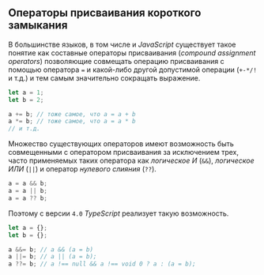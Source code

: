 ## Операторы присваивания короткого замыкания

В большинстве языков, в том числе и _JavaScript_ существует такое понятие как составные операторы присваивания (_compound assignment operators_) позволяющие совмещать операцию присваивания с помощью оператора `=` и какой-либо другой допустимой операции (`+-*/!` и т.д.) и тем самым значительно сокращать выражение.

`````ts
let a = 1;
let b = 2;

a += b; // тоже самое, что a = a + b
a *= b; // тоже самое, что a = a * b
// и т.д.
`````

Множество существующих операторов имеют возможность быть совмещенными с оператором присваивания за исключением трех, часто применяемых таких оператора как _логическое И_ (`&&`), _логическое ИЛИ_ (`||`) и оператор _нулевого слияния_ (`??`).

`````ts
a = a && b;
a = a || b;
a = a ?? b;
`````

Поэтому с версии `4.0` _TypeScript_ реализует такую возможность.


`````ts
let a = {};
let b = {};

a &&= b; // a && (a = b)
a ||= b; // a || (a = b);
a ??= b; // a !== null && a !== void 0 ? a : (a = b);
`````
